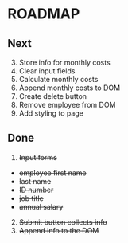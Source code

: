 
# ROADMAP

## Next
 3. Store info for monthly costs
 5. Clear input fields
 6. Calculate monthly costs
 7. Append monthly costs to DOM
 8. Create delete button
 9. Remove employee from DOM
 10. Add styling to page

## Done
 1. <s>Input forms</s>
  - <s>employee first name</s>
  - <s>last name</s>
  - <s>ID number</s>
  - <s>job title</s>
  - <s>annual salary</s>
 2. <s>Submit button collects info</s>
 4. <s>Append info to the DOM</s>
